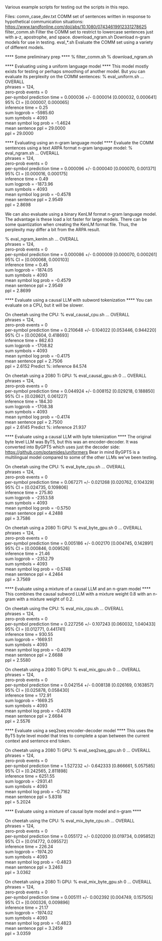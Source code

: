 Various example scripts for testing out the scripts in this repo.

Files:
    comm_case_dev.txt           COMM set of sentences written in response to hypothetical communication situations: https://www.tandfonline.com/doi/abs/10.1080/07434619912331278625
    filter_comm.sh              Filter the COMM set to restrict to lowercase sentences just with a-z, apostrophe, and space.
    download_ngram.sh           Download n-gram models for use in testing.
    eval_*.sh                   Evaluate the COMM set using a variety of different models.

**** Some preliminary prep ****
% filter_comm.sh
% download_ngram.sh

**** Evaluating using a uniform language model ****
This model mostly exists for testing or perhaps smoothing of another model.
But you can evaluate its perplexity on the COMM sentences:
% eval_uniform.sh
...
OVERALL         
phrases = 124,         
zero-prob events = 0         
per-symbol prediction time = 0.000036 +/- 0.000014 [0.000032, 0.000641]         
95% CI = [0.000007, 0.000065]         
inference time = 0.25        
sum logprob = -5985.60         
sum symbols = 4093         
mean symbol log prob = -1.4624         
mean sentence ppl = 29.0000         
ppl = 29.0000

**** Evaluating using an n-gram language model ****
Evaluate the COMM sentences using a text ARPA format n-gram language model:
% eval_ngram.sh
...
OVERALL         
phrases = 124,         
zero-prob events = 0         
per-symbol prediction time = 0.000096 +/- 0.000040 [0.000070, 0.001371]         
95% CI = [0.000016, 0.000175]         
inference time = 0.49        
sum logprob = -1873.96         
sum symbols = 4093         
mean symbol log prob = -0.4578         
mean sentence ppl = 2.9549         
ppl = 2.8698

We can also evaluate using a binary KenLM format n-gram language model.
The advantage is these load a lot faster for large models.
There can be some quantization when creating the KenLM format file.
Thus, the perplexity may differ a bit from the ARPA result.

% eval_ngram_kenlm.sh
...
OVERALL         
phrases = 124,         
zero-prob events = 0         
per-symbol prediction time = 0.000086 +/- 0.000009 [0.000070, 0.000261]         
95% CI = [0.000068, 0.000103]         
inference time = 0.45        
sum logprob = -1874.05         
sum symbols = 4093         
mean symbol log prob = -0.4579         
mean sentence ppl = 2.9549         
ppl = 2.8699

**** Evaluate using a causal LLM with subword tokenization ****
You can evaluate on a CPU, but it will be slower.

On cheetah using the CPU:
% eval_causal_cpu.sh
...
OVERALL         
phrases = 124,         
zero-prob events = 0         
per-symbol prediction time = 0.210648 +/- 0.104022 [0.053446, 0.944220]         
95% CI = [0.002604, 0.418693]         
inference time = 862.63        
sum logprob = -1708.82         
sum symbols = 4093         
mean symbol log prob = -0.4175         
mean sentence ppl = 2.7506         
ppl = 2.6152
Predict %: inference 84.574

On cheetah using a 2080 Ti GPU:
% eval_causal_gpu.sh 0
...
OVERALL         
phrases = 124,         
zero-prob events = 0         
per-symbol prediction time = 0.044924 +/- 0.008152 [0.029218, 0.188850]         
95% CI = [0.028621, 0.061227]         
inference time = 184.30        
sum logprob = -1708.38         
sum symbols = 4093         
mean symbol log prob = -0.4174         
mean sentence ppl = 2.7500         
ppl = 2.6145
Predict %: inference 21.937

**** Evaluate using a causal LLM with byte tokenization ****
The original byte level LLM was ByT5, but this was an encoder-decoder.
It was converted into ByGPT5 which uses just the decoder side: https://github.com/potamides/uniformers
Bear in mind ByGPT5 is a multilingual model compared to some of the other LLMs we've been testing.

On cheetah using the CPU:
% eval_byte_cpu.sh
...
OVERALL         
phrases = 124,         
zero-prob events = 0         
per-symbol prediction time = 0.067271 +/- 0.021268 [0.020762, 0.104329]         
95% CI = [0.024735, 0.109806]         
inference time = 275.80        
sum logprob = -2353.58         
sum symbols = 4093         
mean symbol log prob = -0.5750         
mean sentence ppl = 4.2488         
ppl = 3.7586

On cheetah using a 2080 Ti GPU:
% eval_byte_gpu.sh 0
...
OVERALL         
phrases = 124,         
zero-prob events = 0         
per-symbol prediction time = 0.005186 +/- 0.002170 [0.004745, 0.142891]         
95% CI = [0.000846, 0.009526]         
inference time = 21.46        
sum logprob = -2352.79         
sum symbols = 4093         
mean symbol log prob = -0.5748         
mean sentence ppl = 4.2464         
ppl = 3.7569

**** Evaluate using a mixture of a causal LLM and an n-gram model ****
This combines the causal subword LLM with a mixture weight 0.8 with an n-gram with a mixture weight of 0.2.

On cheetah using the CPU:
% eval_mix_cpu.sh
...
OVERALL         
phrases = 124,         
zero-prob events = 0         
per-symbol prediction time = 0.227256 +/- 0.107243 [0.060032, 1.040433]         
95% CI = [0.012771, 0.441741]         
inference time = 930.55        
sum logprob = -1669.51         
sum symbols = 4093         
mean symbol log prob = -0.4079         
mean sentence ppl = 2.6688         
ppl = 2.5580

On cheetah using a 2080 Ti GPU:
% eval_mix_gpu.sh 0
...
OVERALL         
phrases = 124,         
zero-prob events = 0         
per-symbol prediction time = 0.042154 +/- 0.008138 [0.026169, 0.163857]         
95% CI = [0.025878, 0.058430]         
inference time = 172.91        
sum logprob = -1669.25         
sum symbols = 4093         
mean symbol log prob = -0.4078         
mean sentence ppl = 2.6684         
ppl = 2.5576

**** Evaluate using a seq2seq encoder-decoder model ****
This uses the ByT5 byte level model that tries to complete a span between the current context and sentence end token.

On cheetah using a 2080 Ti GPU:
% eval_seq2seq_gpu.sh 0
...
OVERALL         
phrases = 124,         
zero-prob events = 0         
per-symbol prediction time = 1.527232 +/- 0.642333 [0.866661, 5.057585]         
95% CI = [0.242565, 2.811898]         
inference time = 6251.55        
sum logprob = -2931.41         
sum symbols = 4093         
mean symbol log prob = -0.7162         
mean sentence ppl = 5.8318         
ppl = 5.2024

**** Evaluate using a mixture of causal byte model and n-gram ****

On cheetah using the CPU:
% eval_mix_byte_cpu.sh
...
OVERALL         
phrases = 124,         
zero-prob events = 0         
per-symbol prediction time = 0.055172 +/- 0.020200 [0.019734, 0.095852]         
95% CI = [0.014772, 0.095572]         
inference time = 226.24        
sum logprob = -1974.20         
sum symbols = 4093         
mean symbol log prob = -0.4823         
mean sentence ppl = 3.2463         
ppl = 3.0362

On cheetah using a 2080 Ti GPU:
% eval_mix_byte_gpu.sh 0
...
OVERALL         
phrases = 124,         
zero-prob events = 0         
per-symbol prediction time = 0.005111 +/- 0.002392 [0.004749, 0.157505]         
95% CI = [0.000326, 0.009896]         
inference time = 21.17        
sum logprob = -1974.02         
sum symbols = 4093         
mean symbol log prob = -0.4823         
mean sentence ppl = 3.2459         
ppl = 3.0359